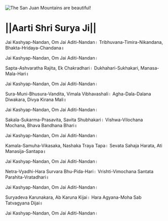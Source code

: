 ![The San Juan Mountains are beautiful!](lib/assets/images/artis/img.png "San Juan Mountains")

# ||Aarti Shri Surya Ji||

Jai Kashyap-Nandan, Om Jai Aditi-Nandan।
Tribhuvana-Timira-Nikandana, Bhakta-Hridaya-Chandana॥

Jai Kashyap-Nandan, Om Jai Aditi-Nandan।

Sapta-Ashvaratha Rajita, Ek Chakradhari।
Dukhahari-Sukhakari, Manasa-Mala-Hari॥

Jai Kashyap-Nandan, Om Jai Aditi-Nandan।

Sura-Muni-Bhusura-Vandita, Vimala Vibhavashali।
Agha-Dala-Dalana Diwakara, Divya Kirana Mali॥

Jai Kashyap-Nandan, Om Jai Aditi-Nandan।

Sakala-Sukarma-Prasavita, Savita Shubhakari।
Vishwa-Vilochana Mochana, Bhava Bandhana Bhari॥

Jai Kashyap-Nandan, Om Jai Aditi-Nandan।

Kamala-Samuha-Vikasaka, Nashaka Traya Tapa।
Sevata Sahaja Harata, Ati Manasija-Santapa॥

Jai Kashyap-Nandan, Om Jai Aditi-Nandan।

Netra-Vyadhi-Hara Survara Bhu-Pida-Hari।
Vrishti-Vimochana Santata Parahita-Vratadhari॥

Jai Kashyap-Nandan, Om Jai Aditi-Nandan।

Suryadeva Karunakara, Ab Karuna Kijai।
Hara Agyana-Moha Sab Tatvagyana Dijai॥

Jai Kashyap-Nandan, Om Jai Aditi-Nandan।